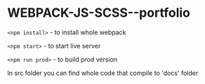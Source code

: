 # WEBPACK-JS-SCSS--portfolio

`<npm install>` - to install whole webpack

`<npm start>` - to start live server

`<npm run prod>` - to build prod version 

In src folder you can find whole code that compile to 'docs' folder
